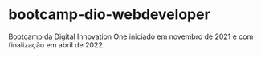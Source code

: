 # bootcamp-dio-webdeveloper
Bootcamp da Digital Innovation One iniciado em novembro de 2021 e com finalização em abril de 2022.
